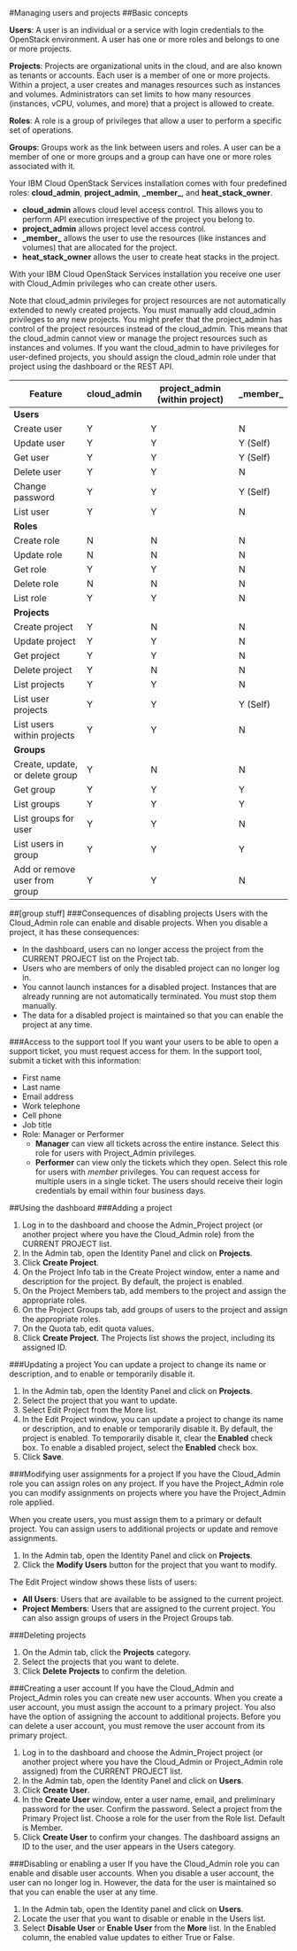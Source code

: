 #Managing users and projects
##Basic concepts

**Users**: A user is an individual or a service with login credentials to the OpenStack environment. A user has one or more roles and belongs to one or more projects.

**Projects**: Projects are organizational units in the cloud, and are also known as tenants or accounts. Each user is a member of one or more projects. Within a project, a user creates and manages resources such as instances and volumes. Administrators can set limits to how many resources (instances, vCPU, volumes, and more) that a project is allowed to create.

**Roles**: A role is a group of privileges that allow a user to perform a specific set of operations.

**Groups**: Groups work as the link between users and roles. A user can be a member of one or more groups and a group can have one or more roles associated with it.

Your IBM Cloud OpenStack Services installation comes with four predefined roles: **cloud_admin**, **project_admin**, **\_member\_**, and **heat_stack_owner**.

- **cloud_admin** allows cloud level access control. This allows you to perform API execution irrespective of the project you belong to.
- **project_admin** allows project level access control.
- **\_member\_** allows the user to use the resources (like instances and volumes) that are allocated for the project.
- **heat_stack_owner** allows the user to create heat stacks in the project.

With your IBM Cloud OpenStack Services installation you receive one user with Cloud_Admin privileges who can create other users.

Note that cloud_admin privileges for project resources are not automatically extended to newly created projects. You must manually add cloud_admin privileges to any new projects. You might prefer that the project_admin has control of the project resources instead of the cloud_admin. This means that the cloud_admin cannot view or manage the project resources such as instances and volumes. If you want the cloud_admin to have privileges for user-defined projects, you should assign the cloud_admin role under that project using the dashboard or the REST API.

Feature | cloud_admin | project_admin (within project) |  \_member\_
------- | ----------- | ------------------------------ | -----------
**Users** |||
Create user | Y |  Y  | N
Update user | Y |  Y  | Y (Self)
Get user    |Y  | Y  | Y (Self)
Delete user |Y  | Y |  N
Change password | Y  | Y  | Y (Self)
List user   |Y  | Y |  N
**Roles**|||
Create role | N |  N|   N
Update role |N  | N  | N
Get role    |Y  | Y |  N
Delete role |N  | N |  N
List role   |Y  | Y |  N
**Projects**|||
Create project  |Y  | N |  N
Update project  |Y  | Y |  N
Get project| Y   |Y   |N
Delete project  |Y  | N   |N
List projects   |Y  | Y  | N
List user projects  |Y  | Y  | Y (Self)
List users within projects  |Y|   Y  | N
**Groups**|||
Create, update, or delete group| Y  | N |  N
Get group   |Y  | Y |  Y
List groups |Y  | Y  | Y
List groups for user  |  Y  | Y |  N
List users in group |Y  | Y  | Y
Add or remove user from group |  Y  | Y|   N
##[group stuff]
###Consequences of disabling projects
Users with the Cloud_Admin role can enable and disable projects. When you disable a project, it has these consequences:

- In the dashboard, users can no longer access the project from the CURRENT PROJECT list on the Project tab.
- Users who are members of only the disabled project can no longer log in.
- You cannot launch instances for a disabled project. Instances that are already running are not automatically terminated. You must stop them manually.
- The data for a disabled project is maintained so that you can enable the project at any time.

###Access to the support tool
If you want your users to be able to open a support ticket, you must request access for them. In the support tool, submit a ticket with this information:

- First name
- Last name
- Email address
- Work telephone
- Cell phone
- Job title
- Role: Manager or Performer
  - **Manager** can view all tickets across the entire instance. Select this role for users with Project_Admin privileges.
  - **Performer** can view only the tickets which they open. Select this role for users with _member_ privileges.
You can request access for multiple users in a single ticket. The users should receive their login credentials by email within four business days.

##Using the dashboard
###Adding a project
1. Log in to the dashboard and choose the Admin_Project project (or another project where you have the Cloud_Admin role) from the CURRENT PROJECT list.
2. In the Admin tab, open the Identity Panel and click on **Projects**.
3. Click **Create Project**.
4. On the Project Info tab in the Create Project window, enter a name and description for the project. By default, the project is enabled.
5. On the Project Members tab, add members to the project and assign the appropriate roles.
6. On the Project Groups tab, add groups of users to the project and assign the appropriate roles.
7. On the Quota tab, edit quota values.
8. Click **Create Project**.
The Projects list shows the project, including its assigned ID.

###Updating a project
You can update a project to change its name or description, and to enable or temporarily disable it.

1. In the Admin tab, open the Identity Panel and click on **Projects**.
2. Select the project that you want to update.
3. Select Edit Project from the More list.
4. In the Edit Project window, you can update a project to change its name or description, and to enable or temporarily disable it. By default, the project is enabled. To temporarily disable it, clear the **Enabled** check box. To enable a disabled project, select the **Enabled** check box.
5. Click **Save**.

###Modifying user assignments for a project
If you have the Cloud_Admin role you can assign roles on any project. If you have the Project_Admin role you can modify assignments on projects where you have the Project_Admin role applied.

When you create users, you must assign them to a primary or default project. You can assign users to additional projects or update and remove assignments.

1. In the Admin tab, open the Identity Panel and click on **Projects**.
2. Click the **Modify Users** button for the project that you want to modify.

The Edit Project window shows these lists of users:
- **All Users**: Users that are available to be assigned to the current project.
- **Project Members**: Users that are assigned to the current project.
You can also assign groups of users in the Project Groups tab.

###Deleting projects
1. On the Admin tab, click the **Projects** category.
2. Select the projects that you want to delete.
3. Click **Delete Projects** to confirm the deletion.

###Creating a user account
If you have the Cloud_Admin and Project_Admin roles you can create new user accounts. When you create a user account, you must assign the account to a primary project. You also have the option of assigning the account to additional projects. Before you can delete a user account, you must remove the user account from its primary project.

1. Log in to the dashboard and choose the Admin_Project project (or another project where you have the Cloud_Admin or Project_Admin role assigned) from the CURRENT PROJECT list.
2. In the Admin tab, open the Identity Panel and click on **Users**.
3. Click **Create User**.
4. In the **Create User** window, enter a user name, email, and preliminary password for the user. Confirm the password. Select a project from the Primary Project list. Choose a role for the user from the Role list. Default is Member.
5. Click **Create User** to confirm your changes.
The dashboard assigns an ID to the user, and the user appears in the Users category.

###Disabling or enabling a user
If you have the Cloud_Admin role you can enable and disable user accounts. When you disable a user account, the user can no longer log in. However, the data for the user is maintained so that you can enable the user at any time.

1. In the Admin tab, open the Identity panel and click on **Users**.
2. Locate the user that you want to disable or enable in the Users list.
3. Select **Disable User** or **Enable User** from the **More** list.
In the Enabled column, the enabled value updates to either True or False.


